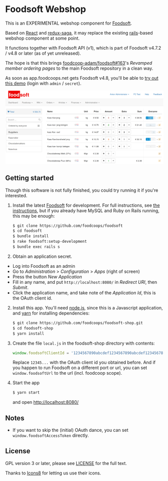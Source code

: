Foodsoft Webshop
================

This is an EXPERIMENTAL webshop component for [Foodsoft](https://github.com/foodcoops/foodsoft).

Based on [React](http://facebook.github.io/react/) and [redux-saga](http://redux-saga.js.org/),
it may replace the existing [rails](http://www.rubyonrails.org/)-based webshop component at some point.

It functions together with Foodsoft API (v1), which is part of Foodsoft v4.7.2 / v4.8 or later (as of yet unreleased).

The hope is that this brings [foodcoop-adam/foodsoft#163](https://github.com/foodcoop-adam/foodsoft/issues/163)'s
_Revamped member ordering pages_ to the main Foodsoft repository in a clean way.

As soon as app.foodcoops.net gets Foodsoft v4.8, you'll be able to [try out this demo](https://foodcoops.net/foodsoft-shop/demo/) (login with `admin` / `secret`).

![screenshot](screenshot.png)


## Getting started

Though this software is not fully finished, you could try running it if you're interested.

1. Install the latest [Foodsoft](https://github.com/foodcoops/foodsoft) for development.
   For full instructions, see [the instructions](https://github.com/foodcoops/foodsoft/blob/master/doc/SETUP_DEVELOPMENT.md),
   but if you already have MySQL and Ruby on Rails running, this may be enough:

   ```sh
   $ git clone https://github.com/foodcoops/foodsoft
   $ cd foodsoft
   $ bundle install
   $ rake foodsoft:setup-development
   $ bundle exec rails s
   ```

2. Obtain an application secret.

  * Log into Foodsoft as an admin
  * Go to _Administration_ &gt; _Configuration_ &gt; _Apps_ (right of screen)
  * Press the button _New Application_
  * Fill in any name, and put `http://localhost:8080/` in _Redirect URI_, then _Submit_.
  * Click the application name, and take note of the _Application Id_, this is the OAuth client id.

2. Install this app. You'll need [node.js](https://nodejs.org/), since this is a Javascript application,
   and [yarn](https://yarnpkg.com/) for installing dependencies:

   ```sh
   $ git clone https://github.com/foodcoops/foodsoft-shop.git
   $ cd foodsoft-shop
   $ yarn install
   ```

3. Create the file `local.js` in the foodsoft-shop directory with contents:

   ```javascript
   window.foodsoftClientId = '1234567890abcdef1234567890abcdef1234567890abcdef1234567890abcdef';
   ```

   Replace `12345...` with the OAuth client id you obtained before. And if you happen to run Foodsoft
   on a different port or url, you can set `window.foodsoftUrl` to the url (incl. foodcoop scope).

4. Start the app

   ```sh
   $ yarn start
   ```

   and open [http://localhost:8080/](http://localhost:8080/)


## Notes

* If you want to skip the (initial) OAuth dance, you can set `window.foodsoftAccessToken` directly.


## License

GPL version 3 or later, please see [LICENSE](LICENSE.md) for the full text.

Thanks to [Icons8](http://icons8.com/) for letting us use their icons.
